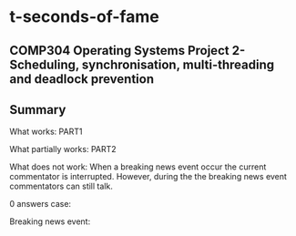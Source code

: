 # t-seconds-of-fame
COMP304 Operating Systems Project 2- Scheduling, synchronisation, multi-threading and deadlock prevention
--
Summary
--
What works:
PART1

What partially works: 
PART2

What does not work:
When a breaking news event occur the current commentator is interrupted. However, during the the breaking news event commentators can still talk.

0 answers case:

Breaking news event:

